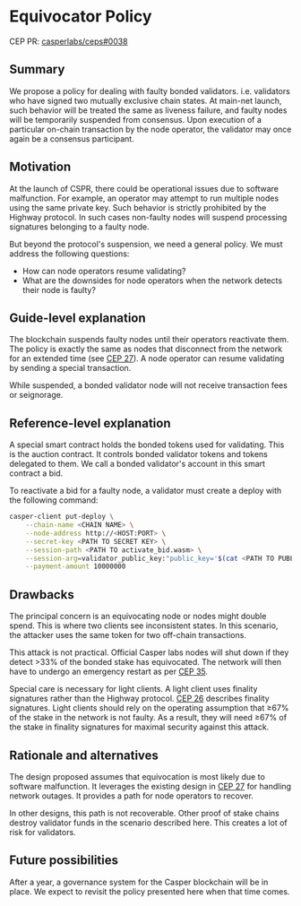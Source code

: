 # Equivocator Policy

CEP PR: [casperlabs/ceps#0038](https://github.com/casperlabs/ceps/pull/0038)

## Summary

[summary]: #summary

We propose a policy for dealing with faulty bonded validators. i.e. validators who have signed two mutually exclusive chain states. At main-net launch, such behavior will be treated the same as liveness failure, and faulty nodes will be temporarily suspended from consensus. Upon execution of a particular on-chain transaction by the node operator, the validator may once again be a consensus participant. 

## Motivation

[motivation]: #motivation

At the launch of CSPR, there could be operational issues due to software malfunction. For example, an operator may attempt to run multiple nodes using the same private key. Such behavior is strictly prohibited by the Highway protocol. In such cases non-faulty nodes will suspend processing signatures belonging to a faulty node.

But beyond the protocol's suspension, we need a general policy. We must address the following questions:

- How can node operators resume validating?
- What are the downsides for node operators when the network detects their node is faulty?

## Guide-level explanation

[guide-level-explanation]: #guide-level-explanation

The blockchain suspends faulty nodes until their operators reactivate them. The policy is exactly the same as nodes that disconnect from the network for an extended time (see [CEP 27][1]). A node operator can resume validating by sending a special transaction.

While suspended, a bonded validator node will not receive transaction fees or seignorage.

[1]: https://github.com/CasperLabs/ceps/blob/master/text/0027-disabling-bids.md

## Reference-level explanation

[reference-level-explanation]: #reference-level-explanation

A special smart contract holds the bonded tokens used for validating. This is the auction contract. It controls bonded validator tokens and tokens delegated to them. We call a bonded validator's account in this smart contract a bid.

To reactivate a bid for a faulty node, a validator must create a deploy with the following command:

```bash
casper-client put-deploy \
    --chain-name <CHAIN NAME> \
    --node-address http://<HOST:PORT> \
    --secret-key <PATH TO SECRET KEY> \
    --session-path <PATH TO activate_bid.wasm> \
    --session-arg=validator_public_key:"public_key='$(cat <PATH TO PUBLIC KEY HEX>)'" \
    --payment-amount 10000000
```

## Drawbacks

[drawbacks]: #drawbacks

The principal concern is an equivocating node or nodes might double spend. This is where two clients see inconsistent states. In this scenario, the attacker uses the same token for two off-chain transactions.

This attack is not practical. Official Casper labs nodes will shut down if they detect >33% of the bonded stake has equivocated. The network will then have to undergo an emergency restart as per [CEP 35][2].

Special care is necessary for light clients. A light client uses finality signatures rather than the Highway protocol. [CEP 26][3] describes finality signatures. Light clients should rely on the operating assumption that ≥67% of the stake in the network is not faulty. As a result, they will need ≥67% of the stake in finality signatures for maximal security against this attack.

[2]: https://github.com/CasperLabs/ceps/blob/master/text/0035-emergency-restarts.md
[3]: https://github.com/CasperLabs/ceps/blob/master/text/0026-finality-signature-gossiping.md

## Rationale and alternatives

[rationale-and-alternatives]: #rationale-and-alternatives

The design proposed assumes that equivocation is most likely due to software malfunction. It leverages the existing design in [CEP 27][4] for handling network outages. It provides a path for node operators to recover.

In other designs, this path is not recoverable. Other proof of stake chains destroy validator funds in the scenario described here. This creates a lot of risk for validators.

[4]: https://github.com/CasperLabs/ceps/blob/master/text/0027-disabling-bids.md

## Future possibilities

[future-possibilities]: #future-possibilities

After a year, a governance system for the Casper blockchain will be in place. We expect to revisit the policy presented here when that time comes.